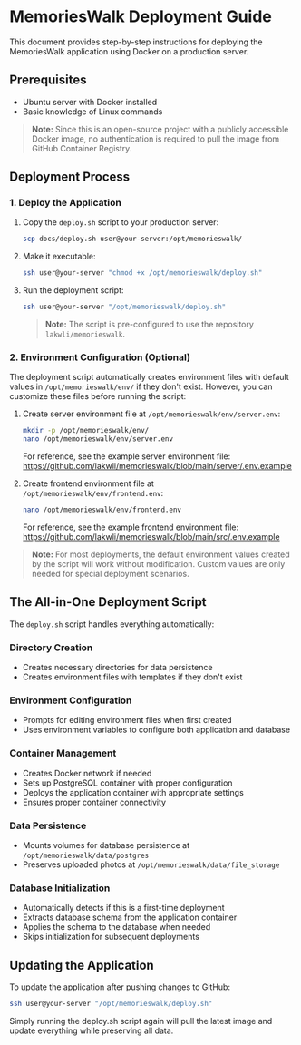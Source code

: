 # MemoriesWalk Deployment Guide

This document provides step-by-step instructions for deploying the MemoriesWalk application using Docker on a production server.

## Prerequisites

- Ubuntu server with Docker installed
- Basic knowledge of Linux commands

> **Note:** Since this is an open-source project with a publicly accessible Docker image, no authentication is required to pull the image from GitHub Container Registry.

## Deployment Process

### 1. Deploy the Application

1. Copy the `deploy.sh` script to your production server:

   ```bash
   scp docs/deploy.sh user@your-server:/opt/memorieswalk/
   ```

2. Make it executable:

   ```bash
   ssh user@your-server "chmod +x /opt/memorieswalk/deploy.sh"
   ```

3. Run the deployment script:

   ```bash
   ssh user@your-server "/opt/memorieswalk/deploy.sh"
   ```

   > **Note:** The script is pre-configured to use the repository `lakwli/memorieswalk`.

### 2. Environment Configuration (Optional)

The deployment script automatically creates environment files with default values in `/opt/memorieswalk/env/` if they don't exist. However, you can customize these files before running the script:

1. Create server environment file at `/opt/memorieswalk/env/server.env`:

   ```bash
   mkdir -p /opt/memorieswalk/env/
   nano /opt/memorieswalk/env/server.env
   ```

   For reference, see the example server environment file:
   https://github.com/lakwli/memorieswalk/blob/main/server/.env.example

2. Create frontend environment file at `/opt/memorieswalk/env/frontend.env`:

   ```bash
   nano /opt/memorieswalk/env/frontend.env
   ```

   For reference, see the example frontend environment file:
   https://github.com/lakwli/memorieswalk/blob/main/src/.env.example

> **Note:** For most deployments, the default environment values created by the script will work without modification. Custom values are only needed for special deployment scenarios.

## The All-in-One Deployment Script

The `deploy.sh` script handles everything automatically:

### Directory Creation

- Creates necessary directories for data persistence
- Creates environment files with templates if they don't exist

### Environment Configuration

- Prompts for editing environment files when first created
- Uses environment variables to configure both application and database

### Container Management

- Creates Docker network if needed
- Sets up PostgreSQL container with proper configuration
- Deploys the application container with appropriate settings
- Ensures proper container connectivity

### Data Persistence

- Mounts volumes for database persistence at `/opt/memorieswalk/data/postgres`
- Preserves uploaded photos at `/opt/memorieswalk/data/file_storage`

### Database Initialization

- Automatically detects if this is a first-time deployment
- Extracts database schema from the application container
- Applies the schema to the database when needed
- Skips initialization for subsequent deployments

## Updating the Application

To update the application after pushing changes to GitHub:

```bash
ssh user@your-server "/opt/memorieswalk/deploy.sh"
```

Simply running the deploy.sh script again will pull the latest image and update everything while preserving all data.
